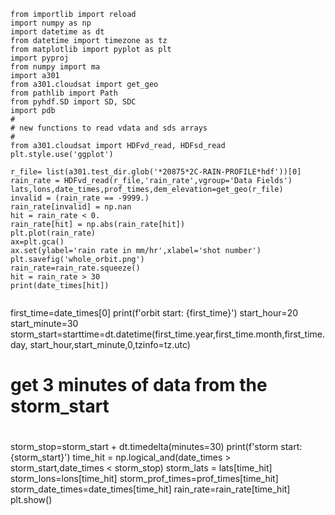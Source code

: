 
```{code-cell}
from importlib import reload
import numpy as np
import datetime as dt
from datetime import timezone as tz
from matplotlib import pyplot as plt
import pyproj
from numpy import ma
import a301
from a301.cloudsat import get_geo
from pathlib import Path
from pyhdf.SD import SD, SDC
import pdb
#
# new functions to read vdata and sds arrays
#
from a301.cloudsat import HDFvd_read, HDFsd_read
plt.style.use('ggplot')
```

```{code-cell}
r_file= list(a301.test_dir.glob('*20875*2C-RAIN-PROFILE*hdf'))[0]
rain_rate = HDFvd_read(r_file,'rain_rate',vgroup='Data Fields')
lats,lons,date_times,prof_times,dem_elevation=get_geo(r_file)
invalid = (rain_rate == -9999.)
rain_rate[invalid] = np.nan
hit = rain_rate < 0.
rain_rate[hit] = np.abs(rain_rate[hit])
plt.plot(rain_rate)
ax=plt.gca()
ax.set(ylabel='rain rate in mm/hr',xlabel='shot number')
plt.savefig('whole_orbit.png')
rain_rate=rain_rate.squeeze()
hit = rain_rate > 30
print(date_times[hit])
```

```{code-cell}

```

first_time=date_times[0]
print(f'orbit start: {first_time}')
start_hour=20
start_minute=30
storm_start=starttime=dt.datetime(first_time.year,first_time.month,first_time.day,
                                        start_hour,start_minute,0,tzinfo=tz.utc)
#
# get 3 minutes of data from the storm_start
#
storm_stop=storm_start + dt.timedelta(minutes=30)
print(f'storm start: {storm_start}')
time_hit = np.logical_and(date_times > storm_start,date_times < storm_stop)
storm_lats = lats[time_hit]
storm_lons=lons[time_hit]
storm_prof_times=prof_times[time_hit]
storm_date_times=date_times[time_hit]
rain_rate=rain_rate[time_hit]
plt.show()

```{code-cell}

```
